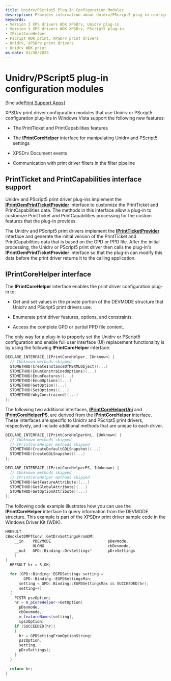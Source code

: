 ```yaml
---
title: Unidrv/PScript5 Plug-In Configuration Modules
description: Provides information about Unidrv/PScript5 plug-in configuration modules.
keywords:
- Version 3 XPS drivers WDK XPSDrv, Unidrv plug-in
- Version 3 XPS drivers WDK XPSDrv, PScript5 plug-in
- IPrintCoreHelper
- Pscript WDK print, XPSDrv print drivers
- Unidrv, XPSDrv print drivers
- Unidrv WDK print
ms.date: 01/30/2023
---
```


# Unidrv/PScript5 plug-in configuration modules

[!include[Print Support Apps](../includes/print-support-apps.md)]

XPSDrv print driver configuration modules that use Unidrv or PScript5 configuration plug-ins in Windows Vista support the following new features:

- The PrintTicket and PrintCapabilities features

- The [**IPrintCoreHelper**](/windows-hardware/drivers/ddi/prcomoem/nn-prcomoem-iprintcorehelper) interface for manipulating Unidrv and PScript5 settings

- XPSDrv Document events

- Communication with print driver filters in the filter pipeline

## PrintTicket and PrintCapabilities interface support

Unidrv and PScript5 print driver plug-ins implement the [**IPrintOemPrintTicketProvider**](/windows-hardware/drivers/ddi/prcomoem/nn-prcomoem-iprintoemprintticketprovider) interface to customize the PrintTicket and PrintCapabilities data. The methods in this interface allow a plug-in to customize PrintTicket and PrintCapabilities processing for the custom features that the plug-in provides.

The Unidrv and PScript5 print drivers implement the [**IPrintTicketProvider**](/windows-hardware/drivers/ddi/prdrvcom/nn-prdrvcom-iprintticketprovider) interface and generate the initial version of the PrintTicket and PrintCapabilities data that is based on the GPD or PPD file. After the initial processing, the Unidrv or PScript5 print driver then calls the plug-in's **IPrintOemPrintTicketProvider** interface so that the plug-in can modify this data before the print driver returns it to the calling application.

## IPrintCoreHelper interface

The **IPrintCoreHelper** interface enables the print driver configuration plug-in to:

- Get and set values in the private portion of the DEVMODE structure that Unidrv and PScript5 print drivers use.

- Enumerate print driver features, options, and constraints.

- Access the complete GPD or partial PPD file content.

The only way for a plug-in to properly set the Unidrv or PScript5 configuration and enable full user interface (UI) replacement functionality is by using the following **IPrintCoreHelper** interface.

```cpp
DECLARE_INTERFACE_(IPrintCoreHelper, IUnknown) {
  // IUnknown methods skipped
  STDMETHOD(CreateInstanceOfMSXMLObject)(...)
  STDMETHOD(EnumConstrainedOptions)(...)
  STDMETHOD(EnumFeatures)(...)
  STDMETHOD(EnumOptions)(...)
  STDMETHOD(GetOption)(...)
  STDMETHOD(SetOptions)(...)
  STDMETHOD(WhyConstrained)(...)
};
```

The following two additional interfaces, [**IPrintCoreHelperUni**](/windows-hardware/drivers/ddi/prcomoem/nn-prcomoem-iprintcorehelperuni) and [**IPrintCoreHelperPS**](/windows-hardware/drivers/ddi/prcomoem/nn-prcomoem-iprintcorehelperps), are derived from the **IPrintCoreHelper** interface. These interfaces are specific to Unidrv and PScript5 print drivers, respectively, and include additional methods that are unique to each driver.

```cpp
DECLARE_INTERFACE_(IPrintCoreHelperUni, IUnknown) {
  // IUnknown methods skipped
  // IPrintCoreHelper methods skipped
  STDMETHOD(CreateDefaultGDLSnapshot)(...)
  STDMETHOD(CreateGDLSnapshot)(...)
};

DECLARE_INTERFACE_(IPrintCoreHelperPS, IUnknown) {
  // IUnknown methods skipped
  // IPrintCoreHelper methods skipped
  STDMETHOD(GetFeatureAttribute)(...)
  STDMETHOD(GetGlobalAttribute)(...)
  STDMETHOD(GetOptionAttribute)(...)
};
```

The following code example illustrates how you can use the **IPrintCoreHelper** interface to query information from the DEVMODE structure. This example is part of the XPSDrv print driver sample code in the Windows Driver Kit (WDK).

```cpp
HRESULT
CBookletDMPTConv::GetDrvSettingsFromDM(
    __in    PDEVMODE                         pDevmode,
            ULONG                            cbDevmode,
    __out   GPD::Binding::DrvSettings*       pDrvSettings
    )
{
  HRESULT hr = S_OK;

  for (GPD::Binding::EGPDSettings setting = 
        GPD::Binding::EGPDSettingsMin;
      setting < GPD::Binding::EGPDSettingsMax && SUCCEEDED(hr);
      setting++)
  {
    PCSTR pszOption;
    hr = m_pCoreHelper->GetOption(
      pDevmode,
      cbDevmode, 
      m_featureNames[setting], 
      &pszOption)
    if (SUCCEEDED(hr))
    {
      hr = GPDSettingFromOptionString(
      pszOption, 
      setting, 
      pDrvSettings);
    }
  }

  return hr;
}
```
